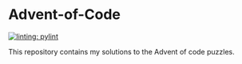 # Advent-of-Code
[![linting: pylint](https://img.shields.io/badge/linting-pylint-yellowgreen)](https://github.com/pylint-dev/pylint)

This repository contains my solutions to the Advent of code puzzles.
